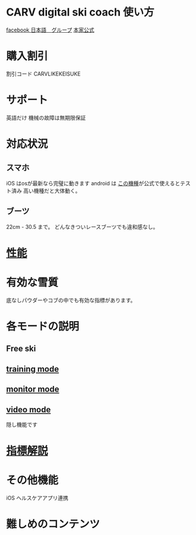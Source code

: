 # CARV digital ski coach 使い方
[facebook 日本語　グループ](https://www.facebook.com/groups/3614432661980637)
[本家公式](https://getcarv.com/?rfsn=6298461.1001dbb&utm_source=affiliate&utm_medium=refersion&utm_campaign=referral)

# 購入割引
割引コード CARVLIKEKEISUKE
# サポート
英語だけ
機械の故障は無期限保証

# 対応状況
## スマホ
iOS はosが最新なら完璧に動きます
android は [この機種](https://help.getcarv.com/en/articles/4621973-android-compatibility-testing)が公式で使えるとテスト済み
高い機種だと大体動く。
## ブーツ
22cm - 30.5 まで。
どんなきついレースブーツでも違和感なし。

# [性能](spec)
# 有効な雪質
底なしパウダーやコブの中でも有効な指標があります。

# 各モードの説明
## Free ski
## [training mode](training_mode)
## [monitor mode](monitor_mode)
## [video mode](video_mode)
隠し機能です

# [指標解説](metrics_description)
# その他機能
iOS ヘルスケアアプリ連携

# 難しめのコンテンツ
